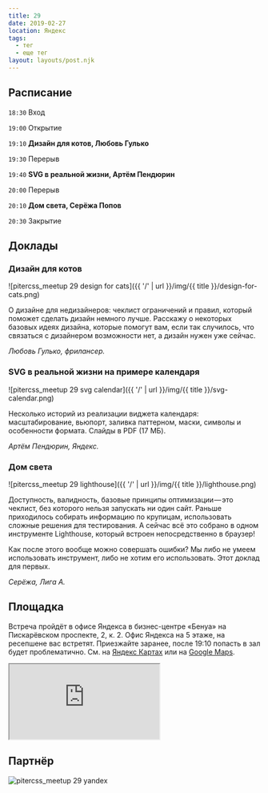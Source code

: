 ```yaml
---
title: 29
date: 2019-02-27
location: Яндекс
tags:
  - тег
  - еще тег
layout: layouts/post.njk
---
```


## Расписание
  `18:30` Вход
  
  `19:00` Открытие
  
  `19:10` **Дизайн для котов, Любовь Гулько**
  
  `19:30` Перерыв
  
  `19:40` **SVG в реальной жизни, Артём Пендюрин**
  
  `20:00` Перерыв
  
  `20:10` **Дом света, Серёжа Попов**
  
  `20:30` Закрытие

## Доклады

### Дизайн для котов

![pitercss_meetup 29 design for cats]({{ '/' | url }}/img/{{ title }}/design-for-cats.png)

О дизайне для недизайнеров: чеклист ограничений и правил, который поможет сделать дизайн немного лучше. Расскажу о некоторых базовых идеях дизайна, которые помогут вам, если так случилось, что связаться с дизайнером возможности нет, а дизайн нужен уже сейчас.

_Любовь Гулько, фрилансер._

### SVG в реальной жизни на примере календаря

![pitercss_meetup 29 svg calendar]({{ '/' | url }}/img/{{ title }}/svg-calendar.png)

Несколько историй из реализации виджета календаря: масштабирование, вьюпорт, заливка паттерном, маски, символы и особенности формата. Слайды в PDF (17 МБ).

_Артём Пендюрин, Яндекс._

### Дом света

![pitercss_meetup 29 lighthouse]({{ '/' | url }}/img/{{ title }}/lighthouse.png)

Доступность, валидность, базовые принципы оптимизации — это чеклист, без которого нельзя запускать ни один сайт. Раньше приходилось собирать информацию по крупицам, использовать сложные решения для тестирования. А сейчас всё это собрано в одном инструменте Lighthouse, который встроен непосредственно в браузер! 

Как после этого вообще можно совершать ошибки? Мы либо не умеем использовать инструмент, либо не хотим его использовать. Этот доклад для первых.

_Серёжа, Лига А._

## Площадка

Встреча пройдёт в офисе Яндекса в бизнес-центре «Бенуа» на Пискарёвском проспекте, 2, к. 2. Офис Яндекса на 5 этаже, на ресепшене вас встретят. Приезжайте заранее, после 19:10 попасть в зал будет проблематично. Cм. на [Яндекс Картах](https://yandex.ru/maps/-/CBFOuAcSXC) или на [Google Maps](https://goo.gl/maps/Qx3jsC8YwRJ2).

<iframe src="https://www.google.com/maps/embed?pb=!1m18!1m12!1m3!1d1997.3860583468097!2d30.403777616097802!3d59.958919381883575!2m3!1f0!2f0!3f0!3m2!1i1024!2i768!4f13.1!3m3!1m2!1s0x46963226165dc4cf%3A0xef1409cf543ef1ee!2sBiznes-Tsentr+%22Benua%22!5e0!3m2!1sen!2sru!4v1551599489396" allowfullscreen></iframe>

## Партнёр

![pitercss_meetup 29 yandex](/img/{{title}}/partner.png)
